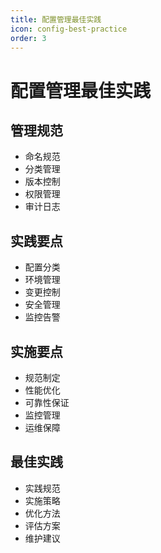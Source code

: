 ```yaml
---
title: 配置管理最佳实践
icon: config-best-practice
order: 3
---
```


# 配置管理最佳实践

## 管理规范
- 命名规范
- 分类管理
- 版本控制
- 权限管理
- 审计日志

## 实践要点
- 配置分类
- 环境管理
- 变更控制
- 安全管理
- 监控告警

## 实施要点
- 规范制定
- 性能优化
- 可靠性保证
- 监控管理
- 运维保障

## 最佳实践
- 实践规范
- 实施策略
- 优化方法
- 评估方案
- 维护建议
